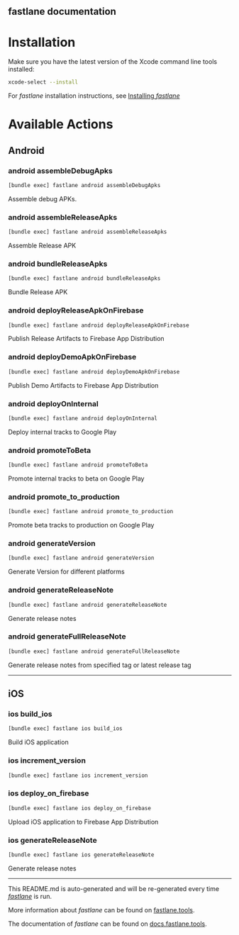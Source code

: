 fastlane documentation
----

# Installation

Make sure you have the latest version of the Xcode command line tools installed:

```sh
xcode-select --install
```

For _fastlane_ installation instructions, see [Installing _fastlane_](https://docs.fastlane.tools/#installing-fastlane)

# Available Actions

## Android

### android assembleDebugApks

```sh
[bundle exec] fastlane android assembleDebugApks
```

Assemble debug APKs.

### android assembleReleaseApks

```sh
[bundle exec] fastlane android assembleReleaseApks
```

Assemble Release APK

### android bundleReleaseApks

```sh
[bundle exec] fastlane android bundleReleaseApks
```

Bundle Release APK

### android deployReleaseApkOnFirebase

```sh
[bundle exec] fastlane android deployReleaseApkOnFirebase
```

Publish Release Artifacts to Firebase App Distribution

### android deployDemoApkOnFirebase

```sh
[bundle exec] fastlane android deployDemoApkOnFirebase
```

Publish Demo Artifacts to Firebase App Distribution

### android deployOnInternal

```sh
[bundle exec] fastlane android deployOnInternal
```

Deploy internal tracks to Google Play

### android promoteToBeta

```sh
[bundle exec] fastlane android promoteToBeta
```

Promote internal tracks to beta on Google Play

### android promote_to_production

```sh
[bundle exec] fastlane android promote_to_production
```

Promote beta tracks to production on Google Play

### android generateVersion

```sh
[bundle exec] fastlane android generateVersion
```

Generate Version for different platforms

### android generateReleaseNote

```sh
[bundle exec] fastlane android generateReleaseNote
```

Generate release notes

### android generateFullReleaseNote

```sh
[bundle exec] fastlane android generateFullReleaseNote
```

Generate release notes from specified tag or latest release tag

----


## iOS

### ios build_ios

```sh
[bundle exec] fastlane ios build_ios
```

Build iOS application

### ios increment_version

```sh
[bundle exec] fastlane ios increment_version
```



### ios deploy_on_firebase

```sh
[bundle exec] fastlane ios deploy_on_firebase
```

Upload iOS application to Firebase App Distribution

### ios generateReleaseNote

```sh
[bundle exec] fastlane ios generateReleaseNote
```

Generate release notes

----

This README.md is auto-generated and will be re-generated every time [_fastlane_](https://fastlane.tools) is run.

More information about _fastlane_ can be found on [fastlane.tools](https://fastlane.tools).

The documentation of _fastlane_ can be found on [docs.fastlane.tools](https://docs.fastlane.tools).
